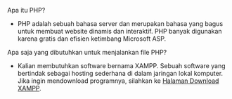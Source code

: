 Apa itu PHP?
* PHP adalah sebuah bahasa server dan merupakan bahasa yang bagus untuk membuat website dinamis dan interaktif. PHP banyak digunakan karena gratis dan efisien ketimbang Microsoft ASP.

Apa saja yang dibutuhkan untuk menjalankan file PHP?
* Kalian membutuhkan software bernama XAMPP. Sebuah software yang bertindak sebagai hosting sederhana di dalam jaringan lokal komputer. Jika ingin mendownload programnya, silahkan ke <a href="https://www.apachefriends.org/download.html">Halaman Download XAMPP</a>.